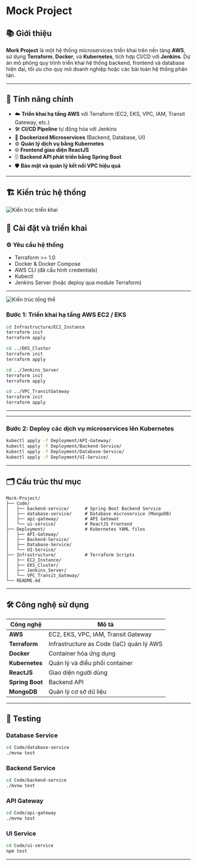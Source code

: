 
# Mock Project

## 📚 Giới thiệu

**Mork Project** là một hệ thống microservices triển khai trên nền tảng **AWS**, sử dụng **Terraform**, **Docker**, và **Kubernetes**, tích hợp CI/CD với **Jenkins**. Dự án mô phỏng quy trình triển khai hệ thống backend, frontend và database hiện đại, tối ưu cho quy mô doanh nghiệp hoặc các bài toán hệ thống phân tán.

---

## 🎯 Tính năng chính

- ☁️ **Triển khai hạ tầng AWS** với Terraform (EC2, EKS, VPC, IAM, Transit Gateway, etc.)
- 🛠️ **CI/CD Pipeline** tự động hóa với Jenkins
- 🐳 **Dockerized Microservices** (Backend, Database, UI)
- ⚙️ **Quản lý dịch vụ bằng Kubernetes**
- 🌐 **Frontend giao diện ReactJS**
- 🗄️ **Backend API phát triển bằng Spring Boot**
- 🛡️ **Bảo mật và quản lý kết nối VPC hiệu quả**

---

## 🏗️ Kiến trúc hệ thống

![Kiến trúc triển khai](https://github.com/user-attachments/assets/f9189909-81c2-4555-bfec-39132d3aa248)

## 🚀 Cài đặt và triển khai

### ⚙️ Yêu cầu hệ thống

- Terraform >= 1.0
- Docker & Docker Compose
- AWS CLI (đã cấu hình credentials)
- Kubectl
- Jenkins Server (hoặc deploy qua module Terraform)

---
![Kiến trúc tổng thể](https://github.com/user-attachments/assets/aee6ded0-2286-400f-be3a-dc541ba9841b)


### Bước 1: Triển khai hạ tầng AWS EC2 / EKS

```bash
cd Infrastructure/EC2_Instance
terraform init
terraform apply

cd ../EKS_Cluster
terraform init
terraform apply

cd ../Jenkins_Server
terraform init
terraform apply

cd ../VPC_TransitGateway
terraform init
terraform apply
```

---


---

### Bước 2: Deploy các dịch vụ microservices lên Kubernetes

```bash
kubectl apply -f Deployment/API-Gateway/
kubectl apply -f Deployment/Backend-Service/
kubectl apply -f Deployment/Database-Service/
kubectl apply -f Deployment/UI-Service/
```

---

## 🗂️ Cấu trúc thư mục

```
Mork-Project/
├── Code/
│   ├── backend-service/      # Spring Boot Backend Service
│   ├── database-service/     # Database microservice (MongoDB)
│   ├── api-gateway/          # API Gatewat
│   └── ui-service/           # ReactJS Frontend
├── Deployment/               # Kubernetes YAML files
│   ├── API-Gateway/
│   ├── Backend-Service/
│   ├── Database-Service/
│   └── UI-Service/
├── Infrastructure/           # Terraform Scripts
│   ├── EC2_Instance/
│   ├── EKS_Cluster/
│   ├── Jenkins_Server/
│   └── VPC_Transit_Gateway/
└── README.md
```

---

## 🛠️ Công nghệ sử dụng

| Công nghệ  | Mô tả                                |
|------------|-------------------------------------|
| **AWS**        | EC2, EKS, VPC, IAM, Transit Gateway |
| **Terraform**  | Infrastructure as Code (IaC) quản lý AWS |
| **Docker**     | Container hóa ứng dụng |
| **Kubernetes** | Quản lý và điều phối container |
| **ReactJS**    | Giao diện người dùng |
| **Spring Boot**| Backend API |
| **MongoDB**    | Quản lý cơ sở dữ liệu |

---

## 🧪 Testing

### Database Service

```bash
cd Code/database-service
./mvnw test
```

### Backend Service

```bash
cd Code/backend-service
./mvnw test
```

### API Gateway

```bash
cd Code/api-gateway
./mvnw test
```

### UI Service

```bash
cd Code/ui-service
npm test
```

---
